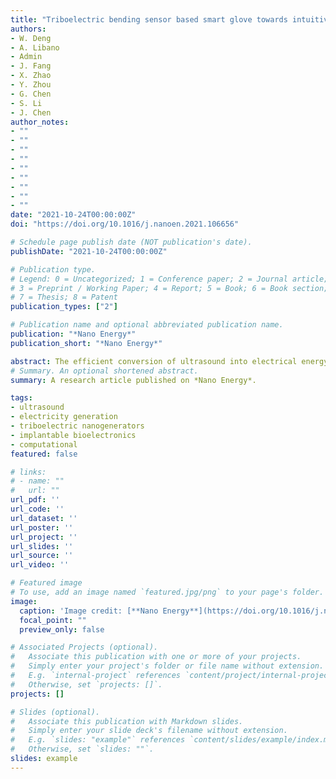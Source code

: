 ```yaml
---
title: "Triboelectric bending sensor based smart glove towards intuitive multi-dimensional human-machine interfaces"
authors:
- W. Deng
- A. Libano
- Admin
- J. Fang 
- X. Zhao
- Y. Zhou
- G. Chen
- S. Li
- J. Chen
author_notes:
- ""
- ""
- ""
- ""
- ""
- ""
- ""
- ""
- ""
date: "2021-10-24T00:00:00Z"
doi: "https://doi.org/10.1016/j.nanoen.2021.106656"

# Schedule page publish date (NOT publication's date).
publishDate: "2021-10-24T00:00:00Z"

# Publication type.
# Legend: 0 = Uncategorized; 1 = Conference paper; 2 = Journal article;
# 3 = Preprint / Working Paper; 4 = Report; 5 = Book; 6 = Book section;
# 7 = Thesis; 8 = Patent
publication_types: ["2"]

# Publication name and optional abbreviated publication name.
publication: "*Nano Energy*"
publication_short: "*Nano Energy*"

abstract: The efficient conversion of ultrasound into electrical energy remains a highly desirable wireless powering solution, with potentially profound ramifications in energy transfer across virtually all industrial fields, especially for implantable medical devices. Triboelectric nanogenerators have been shown to effectively carry out ultrasound energy transduction, though efficiency remains poor. Here, we devised a computational model to investigate the optimal triboelectric nanogenerator irradiation conditions, including frequencies, distances, sizes, and design, as represented by irradiated triboelectric surface area displacement. Our investigation may set the foundations for the establishment of a standardized protocol for efficient ultrasound mechanical energy harvesting. This holds considerable significance and could be paramount in designing an ever-growing number of applicative solutions in wireless energy transfer, providing a scalable, cost effective and time saving solution in the development of implantable medical devices.
# Summary. An optional shortened abstract.
summary: A research article published on *Nano Energy*.

tags:
- ultrasound
- electricity generation
- triboelectric nanogenerators
- implantable bioelectronics
- computational
featured: false

# links:
# - name: ""
#   url: ""
url_pdf: ''
url_code: ''
url_dataset: ''
url_poster: ''
url_project: ''
url_slides: ''
url_source: ''
url_video: ''

# Featured image
# To use, add an image named `featured.jpg/png` to your page's folder. 
image:
  caption: 'Image credit: [**Nano Energy**](https://doi.org/10.1016/j.nanoen.2021.106656)'
  focal_point: ""
  preview_only: false

# Associated Projects (optional).
#   Associate this publication with one or more of your projects.
#   Simply enter your project's folder or file name without extension.
#   E.g. `internal-project` references `content/project/internal-project/index.md`.
#   Otherwise, set `projects: []`.
projects: []

# Slides (optional).
#   Associate this publication with Markdown slides.
#   Simply enter your slide deck's filename without extension.
#   E.g. `slides: "example"` references `content/slides/example/index.md`.
#   Otherwise, set `slides: ""`.
slides: example
---
```

